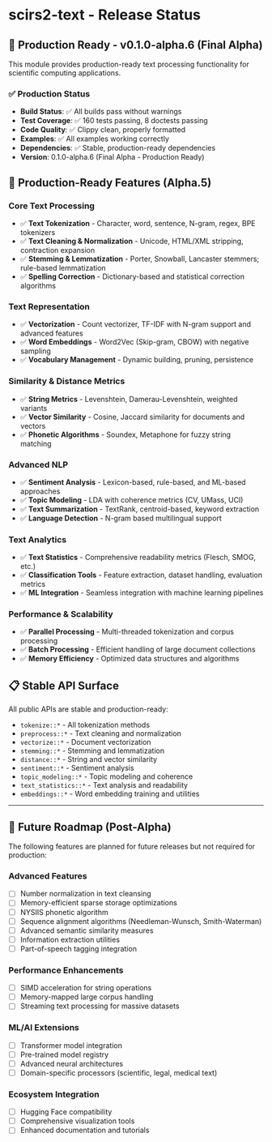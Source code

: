# scirs2-text - Release Status

## 🚀 Production Ready - v0.1.0-alpha.6 (Final Alpha)

This module provides production-ready text processing functionality for scientific computing applications.

### ✅ Production Status
- **Build Status**: ✅ All builds pass without warnings
- **Test Coverage**: ✅ 160 tests passing, 8 doctests passing
- **Code Quality**: ✅ Clippy clean, properly formatted
- **Examples**: ✅ All examples working correctly
- **Dependencies**: ✅ Stable, production-ready dependencies
- **Version**: 0.1.0-alpha.6 (Final Alpha - Production Ready)

## 🎯 Production-Ready Features (Alpha.5)

### Core Text Processing
- ✅ **Text Tokenization** - Character, word, sentence, N-gram, regex, BPE tokenizers
- ✅ **Text Cleaning & Normalization** - Unicode, HTML/XML stripping, contraction expansion
- ✅ **Stemming & Lemmatization** - Porter, Snowball, Lancaster stemmers; rule-based lemmatization
- ✅ **Spelling Correction** - Dictionary-based and statistical correction algorithms

### Text Representation
- ✅ **Vectorization** - Count vectorizer, TF-IDF with N-gram support and advanced features
- ✅ **Word Embeddings** - Word2Vec (Skip-gram, CBOW) with negative sampling
- ✅ **Vocabulary Management** - Dynamic building, pruning, persistence

### Similarity & Distance Metrics
- ✅ **String Metrics** - Levenshtein, Damerau-Levenshtein, weighted variants
- ✅ **Vector Similarity** - Cosine, Jaccard similarity for documents and vectors
- ✅ **Phonetic Algorithms** - Soundex, Metaphone for fuzzy string matching

### Advanced NLP
- ✅ **Sentiment Analysis** - Lexicon-based, rule-based, and ML-based approaches
- ✅ **Topic Modeling** - LDA with coherence metrics (CV, UMass, UCI)
- ✅ **Text Summarization** - TextRank, centroid-based, keyword extraction
- ✅ **Language Detection** - N-gram based multilingual support

### Text Analytics
- ✅ **Text Statistics** - Comprehensive readability metrics (Flesch, SMOG, etc.)
- ✅ **Classification Tools** - Feature extraction, dataset handling, evaluation metrics
- ✅ **ML Integration** - Seamless integration with machine learning pipelines

### Performance & Scalability
- ✅ **Parallel Processing** - Multi-threaded tokenization and corpus processing
- ✅ **Batch Processing** - Efficient handling of large document collections
- ✅ **Memory Efficiency** - Optimized data structures and algorithms

## 📋 Stable API Surface

All public APIs are stable and production-ready:
- `tokenize::*` - All tokenization methods
- `preprocess::*` - Text cleaning and normalization
- `vectorize::*` - Document vectorization
- `stemming::*` - Stemming and lemmatization
- `distance::*` - String and vector similarity
- `sentiment::*` - Sentiment analysis
- `topic_modeling::*` - Topic modeling and coherence
- `text_statistics::*` - Text analysis and readability
- `embeddings::*` - Word embedding training and utilities

---

## 🚧 Future Roadmap (Post-Alpha)

The following features are planned for future releases but not required for production:

### Advanced Features
- [ ] Number normalization in text cleansing
- [ ] Memory-efficient sparse storage optimizations
- [ ] NYSIIS phonetic algorithm
- [ ] Sequence alignment algorithms (Needleman-Wunsch, Smith-Waterman)
- [ ] Advanced semantic similarity measures
- [ ] Information extraction utilities
- [ ] Part-of-speech tagging integration

### Performance Enhancements  
- [ ] SIMD acceleration for string operations
- [ ] Memory-mapped large corpus handling
- [ ] Streaming text processing for massive datasets

### ML/AI Extensions
- [ ] Transformer model integration
- [ ] Pre-trained model registry
- [ ] Advanced neural architectures
- [ ] Domain-specific processors (scientific, legal, medical text)

### Ecosystem Integration
- [ ] Hugging Face compatibility
- [ ] Comprehensive visualization tools
- [ ] Enhanced documentation and tutorials